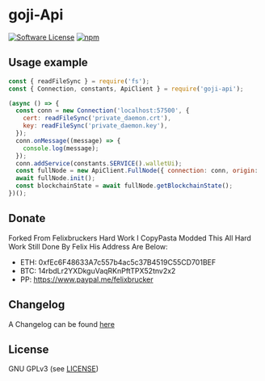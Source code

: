 goji-Api
======

[![Software License](https://img.shields.io/badge/license-GPL--3.0-brightgreen.svg?style=flat-square)](LICENSE)
[![npm](https://img.shields.io/npm/v/goji-api.svg?style=flat-square)](https://libraries.io/npm/goji-api)

## Usage example

```js
const { readFileSync } = require('fs');
const { Connection, constants, ApiClient } = require('goji-api');

(async () => {
  const conn = new Connection('localhost:57500', {
    cert: readFileSync('private_daemon.crt'),
    key: readFileSync('private_daemon.key'),
  });
  conn.onMessage((message) => {
    console.log(message);
  });
  conn.addService(constants.SERVICE().walletUi);
  const fullNode = new ApiClient.FullNode({ connection: conn, origin: 'my-cool-service' });
  await fullNode.init();
  const blockchainState = await fullNode.getBlockchainState();
})();
```

## Donate

Forked From Felixbruckers Hard Work I CopyPasta Modded This All Hard Work Still Done By Felix His Address Are Below:
- ETH: 0xfEc6F48633A7c557b4ac5c37B4519C55CD701BEF
- BTC: 14rbdLr2YXDkguVaqRKnPftTPX52tnv2x2
- PP: https://www.paypal.me/felixbrucker

## Changelog

A Changelog can be found [here](https://github.com/MinerGreggy/goji-api/blob/master/CHANGELOG.md)

## License

GNU GPLv3 (see [LICENSE](https://github.com/MinerGreggy/goji-api/blob/master/LICENSE))
